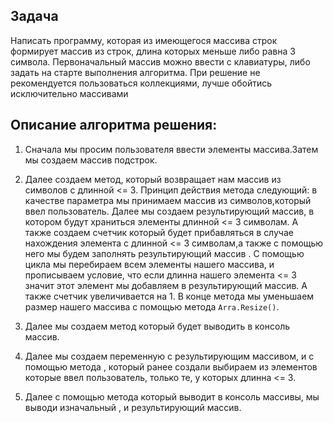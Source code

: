 ## Задача
Написать программу, которая из имеющегося массива строк формирует массив из строк, длина которых меньше либо равна 3 символа. Первоначальный массив можно ввести с клавиатуры, либо задать на старте выполнения алгоритма. При решение не рекомендуется пользоваться коллекциями, лучше обойтись исключительно массивами

## Описание алгоритма решения:

1. Сначала мы просим пользователя ввести элементы массива.Затем мы создаем массив подстрок.

2. Далее создаем метод, который возвращает нам массив из символов с длинной <= 3. Принцип действия метода следующий: в качестве параметра мы принимаем массив из символов,который ввел пользователь. Далее мы создаем результирующий массив, в котором будут храниться элементы длинной <= 3 символам. А также создаем счетчик который будет прибавляться в случае нахождения элемента с длинной <= 3 символам,а также с помощью него мы будем заполнять результирующий массив . С помощью цикла мы перебираем всем элементы нашего массива, и прописываем условие, что если длинна нашего элемента <= 3 значит этот элемент мы добавляем в результирующий массив. А также счетчик увеличивается на 1. В конце метода мы уменьшаем размер нашего массива с помощью метода ``Arra.Resize()``.
3. Далее мы создаем метод который будет выводить в консоль массив. 
4. Далее мы создаем переменную с результирующим массивом, и с помощью метода , который ранее создали выбираем из элементов которые ввел пользователь, только те, у которых длинна <= 3.
5. Далее с помощью метода который выводит в консоль массивы, мы выводи изначальный , и результирующий массив.
